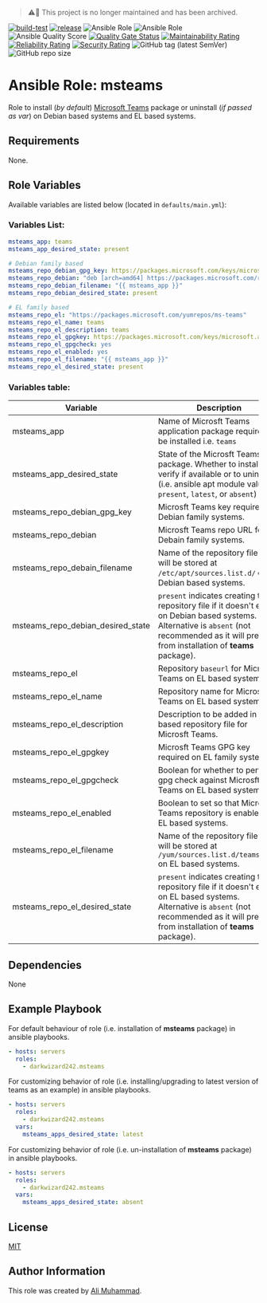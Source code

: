 > :warning::rotating_light: This project is no longer maintained and has been archived.

[![build-test](https://github.com/darkwizard242/ansible-role-msteams/workflows/build-and-test/badge.svg?branch=master)](https://github.com/darkwizard242/ansible-role-msteams/actions?query=workflow%3Abuild-and-test) [![release](https://github.com/darkwizard242/ansible-role-msteams/workflows/release/badge.svg)](https://github.com/darkwizard242/ansible-role-msteams/actions?query=workflow%3Arelease) ![Ansible Role](https://img.shields.io/ansible/role/56469?color=dark%20green%20) ![Ansible Role](https://img.shields.io/ansible/role/d/56469?label=role%20downloads) ![Ansible Quality Score](https://img.shields.io/ansible/quality/56469?label=ansible%20quality%20score) [![Quality Gate Status](https://sonarcloud.io/api/project_badges/measure?project=ansible-role-msteams&metric=alert_status)](https://sonarcloud.io/dashboard?id=ansible-role-msteams) [![Maintainability Rating](https://sonarcloud.io/api/project_badges/measure?project=ansible-role-msteams&metric=sqale_rating)](https://sonarcloud.io/dashboard?id=ansible-role-msteams) [![Reliability Rating](https://sonarcloud.io/api/project_badges/measure?project=ansible-role-msteams&metric=reliability_rating)](https://sonarcloud.io/dashboard?id=ansible-role-msteams) [![Security Rating](https://sonarcloud.io/api/project_badges/measure?project=ansible-role-msteams&metric=security_rating)](https://sonarcloud.io/dashboard?id=ansible-role-msteams) ![GitHub tag (latest SemVer)](https://img.shields.io/github/tag/darkwizard242/ansible-role-msteams?label=release) ![GitHub repo size](https://img.shields.io/github/repo-size/darkwizard242/ansible-role-msteams?color=orange&style=flat-square)

# Ansible Role: msteams

Role to install (_by default_) [Microsoft Teams](https://docs.microsoft.com/en-us/microsoftteams/teams-overview) package or uninstall (_if passed as var_) on Debian based systems and EL based systems.

## Requirements

None.

## Role Variables

Available variables are listed below (located in `defaults/main.yml`):

### Variables List:

```yaml
msteams_app: teams
msteams_app_desired_state: present

# Debian family based
msteams_repo_debian_gpg_key: https://packages.microsoft.com/keys/microsoft.asc
msteams_repo_debian: "deb [arch=amd64] https://packages.microsoft.com/repos/ms-teams stable main"
msteams_repo_debian_filename: "{{ msteams_app }}"
msteams_repo_debian_desired_state: present

# EL family based
msteams_repo_el: "https://packages.microsoft.com/yumrepos/ms-teams"
msteams_repo_el_name: teams
msteams_repo_el_description: teams
msteams_repo_el_gpgkey: https://packages.microsoft.com/keys/microsoft.asc
msteams_repo_el_gpgcheck: yes
msteams_repo_el_enabled: yes
msteams_repo_el_filename: "{{ msteams_app }}"
msteams_repo_el_desired_state: present
```

### Variables table:

Variable                          | Description
--------------------------------- | --------------------------------------------------------------------------------------------------------------------------------------------------------------------------------------------------
msteams_app                       | Name of Microsft Teams application package require to be installed i.e. `teams`
msteams_app_desired_state         | State of the Microsft Teams package. Whether to install, verify if available or to uninstall (i.e. ansible apt module values: `present`, `latest`, or `absent`)
msteams_repo_debian_gpg_key       | Microsft Teams key required on Debian family systems.
msteams_repo_debian               | Microsft Teams repo URL for Debain family systems.
msteams_repo_debain_filename      | Name of the repository file that will be stored at `/etc/apt/sources.list.d/` on Debian based systems.
msteams_repo_debian_desired_state | `present` indicates creating the repository file if it doesn't exist on Debian based systems. Alternative is `absent` (not recommended as it will prevent from installation of **teams** package).
msteams_repo_el                   | Repository `baseurl` for Microsft Teams on EL based systems.
msteams_repo_el_name              | Repository name for Microsft Teams on EL based systems.
msteams_repo_el_description       | Description to be added in EL based repository file for Microsft Teams.
msteams_repo_el_gpgkey            | Microsft Teams GPG key required on EL family systems
msteams_repo_el_gpgcheck          | Boolean for whether to perform gpg check against Microsft Teams on EL based systems.
msteams_repo_el_enabled           | Boolean to set so that Microsft Teams repository is enabled on EL based systems.
msteams_repo_el_filename          | Name of the repository file that will be stored at `/yum/sources.list.d/teams.repo` on EL based systems.
msteams_repo_el_desired_state     | `present` indicates creating the repository file if it doesn't exist on EL based systems. Alternative is `absent` (not recommended as it will prevent from installation of **teams** package).

## Dependencies

None

## Example Playbook

For default behaviour of role (i.e. installation of **msteams** package) in ansible playbooks.

```yaml
- hosts: servers
  roles:
    - darkwizard242.msteams
```

For customizing behavior of role (i.e. installing/upgrading to latest version of teams as an example) in ansible playbooks.

```yaml
- hosts: servers
  roles:
    - darkwizard242.msteams
  vars:
    msteams_apps_desired_state: latest
```

For customizing behavior of role (i.e. un-installation of **msteams** package) in ansible playbooks.

```yaml
- hosts: servers
  roles:
    - darkwizard242.msteams
  vars:
    msteams_apps_desired_state: absent
```

## License

[MIT](https://github.com/darkwizard242/ansible-role-msteams/blob/master/LICENSE)

## Author Information

This role was created by [Ali Muhammad](https://www.alimuhammad.dev/).
